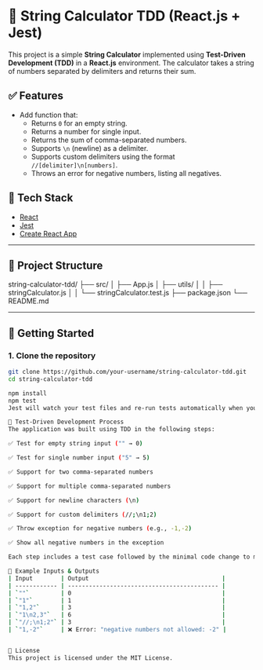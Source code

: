 # 🧪 String Calculator TDD (React.js + Jest)

This project is a simple **String Calculator** implemented using **Test-Driven Development (TDD)** in a **React.js** environment. The calculator takes a string of numbers separated by delimiters and returns their sum.

## ✅ Features

- Add function that:
  - Returns `0` for an empty string.
  - Returns a number for single input.
  - Returns the sum of comma-separated numbers.
  - Supports `\n` (newline) as a delimiter.
  - Supports custom delimiters using the format `//[delimiter]\n[numbers]`.
  - Throws an error for negative numbers, listing all negatives.

## 🔧 Tech Stack

- [React](https://reactjs.org/)
- [Jest](https://jestjs.io/)
- [Create React App](https://create-react-app.dev/)

---

## 📁 Project Structure

string-calculator-tdd/
├── src/
│ ├── App.js
│ ├── utils/
│ │ ├── stringCalculator.js
│ │ └── stringCalculator.test.js
├── package.json
└── README.md

---

## 🚀 Getting Started

### 1. Clone the repository

```bash
git clone https://github.com/your-username/string-calculator-tdd.git
cd string-calculator-tdd

npm install
npm test
Jest will watch your test files and re-run tests automatically when you make changes.

🧪 Test-Driven Development Process
The application was built using TDD in the following steps:

✅ Test for empty string input ("" → 0)

✅ Test for single number input ("5" → 5)

✅ Support for two comma-separated numbers

✅ Support for multiple comma-separated numbers

✅ Support for newline characters (\n)

✅ Support for custom delimiters (//;\n1;2)

✅ Throw exception for negative numbers (e.g., -1,-2)

✅ Show all negative numbers in the exception

Each step includes a test case followed by the minimal code change to make it pass.

📌 Example Inputs & Outputs
| Input        | Output                                      |
| ------------ | ------------------------------------------- |
| `""`         | 0                                           |
| `"1"`        | 1                                           |
| `"1,2"`      | 3                                           |
| `"1\n2,3"`   | 6                                           |
| `"//;\n1;2"` | 3                                           |
| `"1,-2"`     | ❌ Error: "negative numbers not allowed: -2" |


📃 License
This project is licensed under the MIT License.
```
